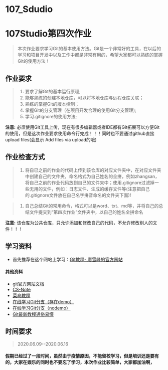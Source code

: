 # 107_Sdudio
# 107Studio第四次作业

> 本次作业要求学习Git的基本使用方法。Git是一个非常好的工具，在以后的学习和项目开发中以及工作中都是非常有用的，希望大家都可以熟练的掌握Git的使用方法！

## 作业要求

> 1. 要求了解Git的基本运行原理;
> 2. 能够熟练的创建本地仓库，可以将本地仓库与远程仓库关联；
> 3. 熟练的掌握Git的版本控制；
> 4. 掌握Git的分支管理（在项目开发合理的使用Git分支管理);
> 5. 学习.gitignore的使用方法;

**注意:** 必须使用Git工具上传，现在有很多编辑器或者IDE都有Git拓展可以方便Git的使用，但是这次作业要求使用命令行完成！！！同时也不要通过github直接upload files(会显示 Add files via upload的哦)

## 作业检查方式

> 1. 将自已之前的作业的代码上传到该仓库的对应文件夹中，在对应文件夹中创建自己的文件夹，命名格式为自己姓名的全拼，例如zhangsan，将自己之前的作业代码放到自己的文件夹中；使用.gitignore过滤掉一些无用的文件，例如：日志文件、生成的缓存文件等(注意把自己的.gitignore文件放在自己名字拼音命名的文件夹下面)!

> 1. 自己总结Git的常用命令，格式可以是word、txt、md等，并将自己的总结文件提交到“第四次作业”文件夹中，以自己的姓名全拼命名

**注意:** 该仓库为公共仓库，只允许添加和修改自己的代码，不允许修改别人的文件！！！

## 学习资料

- 首先推荐在这个网站上学习：[Git教程- 廖雪峰的官方网站](https://www.liaoxuefeng.com/wiki/896043488029600)

#### 其他资料

- [git官方网站文档](https://git-scm.com/book/zh/v2)
- [CS-Note](http://www.cyc2018.xyz/其它/编码实践/Git.html#集中式与分布式)
- [菜鸟教程](https://www.runoob.com/git/git-tutorial.html)
- [在线学习Git分支（存在demo）](https://learngitbranching.js.org/)
- [在线学习Git分支（nodemo）](https://learngitbranching.js.org/?nodemo=&locale=zh_CN)
- [Git最新教程通俗易懂](https://www.bilibili.com/video/BV1FE411P7B3?from=search&seid=966046447492113803/)

## 时间要求

> 2020.06.09--2020.06.16

#### 假期已经过了一段时间，虽然由于疫情原因，不能留校学习，但是培训还是要有的，大家在娱乐的同时也不要忘了学习，本次作业比较简单，大家都加油啊，
